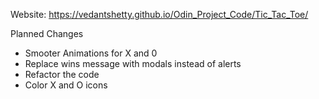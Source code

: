 Website: https://vedantshetty.github.io/Odin_Project_Code/Tic_Tac_Toe/


Planned Changes
- Smooter Animations for X and 0
- Replace wins message with modals instead of alerts
- Refactor the code
- Color X and O icons
